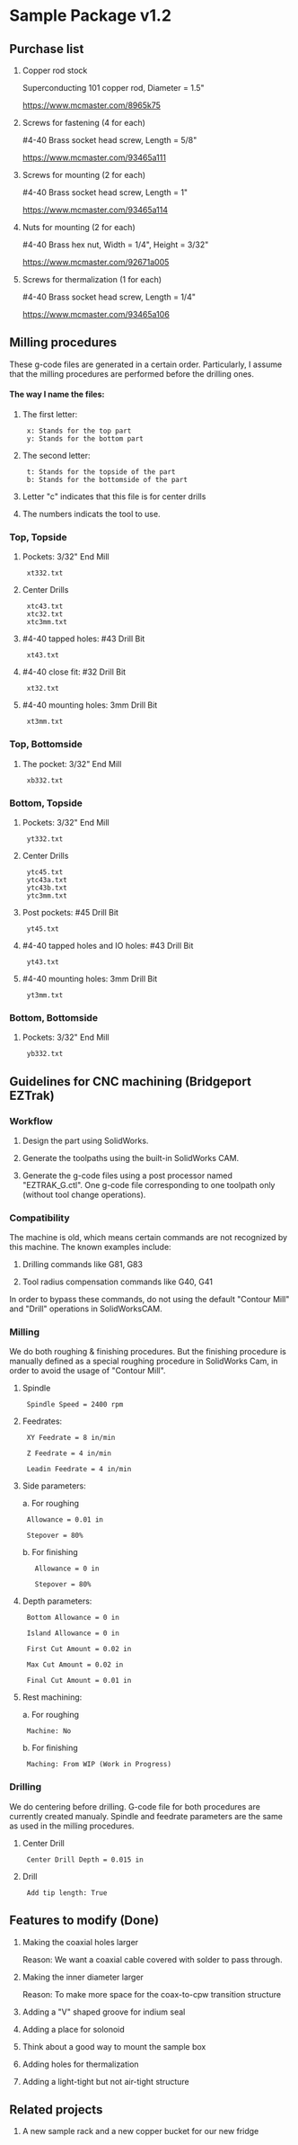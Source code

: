 # Sample Package v1.2

## Purchase list

1. Copper rod stock

    Superconducting 101 copper rod, Diameter = 1.5"

    https://www.mcmaster.com/8965k75

2. Screws for fastening (4 for each)

    #4-40 Brass socket head screw, Length = 5/8"

    https://www.mcmaster.com/93465a111

3. Screws for mounting (2 for each)

    #4-40 Brass socket head screw, Length = 1"

    https://www.mcmaster.com/93465a114

4. Nuts for mounting (2 for each)

    #4-40 Brass hex nut, Width = 1/4", Height = 3/32"

    https://www.mcmaster.com/92671a005

5. Screws for thermalization (1 for each)

    #4-40 Brass socket head screw, Length = 1/4"

    https://www.mcmaster.com/93465a106
    
## Milling procedures

These g-code files are generated in a certain order. Particularly, I assume that the milling procedures are performed before the drilling ones.

#### The way I name the files:

1. The first letter:

        x: Stands for the top part
        y: Stands for the bottom part
        
2. The second letter:

        t: Stands for the topside of the part
        b: Stands for the bottomside of the part
        
3. Letter "c" indicates that this file is for center drills

4. The numbers indicats the tool to use.

### Top, Topside

1. Pockets: 3/32" End Mill

        xt332.txt

2. Center Drills

        xtc43.txt
        xtc32.txt
        xtc3mm.txt
        
3. #4-40 tapped holes: #43 Drill Bit

        xt43.txt

4. #4-40 close fit: #32 Drill Bit

        xt32.txt

5. #4-40 mounting holes: 3mm Drill Bit

        xt3mm.txt
          
### Top, Bottomside

1. The pocket: 3/32" End Mill

        xb332.txt
        
### Bottom, Topside

1. Pockets: 3/32" End Mill

        yt332.txt

1. Center Drills

        ytc45.txt
        ytc43a.txt
        ytc43b.txt
        ytc3mm.txt

2. Post pockets: #45 Drill Bit

        yt45.txt
        
3. #4-40 tapped holes and IO holes: #43 Drill Bit

        yt43.txt
        
4. #4-40 mounting holes: 3mm Drill Bit

        yt3mm.txt
        

        
### Bottom, Bottomside

1. Pockets: 3/32" End Mill

        yb332.txt

## Guidelines for CNC machining (Bridgeport EZTrak)

### Workflow
    
1. Design the part using SolidWorks.

2. Generate the toolpaths using the built-in SolidWorks CAM.

3. Generate the g-code files using a post processor named "EZTRAK_G.ctl". One g-code file corresponding to one toolpath only (without tool change operations).

### Compatibility

The machine is old, which means certain commands are not recognized by this machine. The known examples include:
  
1. Drilling commands like G81, G83

2. Tool radius compensation commands like G40, G41

In order to bypass these commands, do not using the default "Contour Mill" and "Drill" operations in SolidWorksCAM.

### Milling

We do both roughing & finishing procedures. But the finishing procedure is manually defined as a special roughing procedure in SolidWorks Cam, in order to avoid the usage of "Contour Mill".

1. Spindle

        Spindle Speed = 2400 rpm

2. Feedrates:

        XY Feedrate = 8 in/min
    
        Z Feedrate = 4 in/min
        
        Leadin Feedrate = 4 in/min
    
3. Side parameters:

    a. For roughing
    
        Allowance = 0.01 in
        
        Stepover = 80%
      
    b. For finishing
    
          Allowance = 0 in
        
          Stepover = 80%
      
4. Depth parameters:

        Bottom Allowance = 0 in
    
        Island Allowance = 0 in
    
        First Cut Amount = 0.02 in
    
        Max Cut Amount = 0.02 in
    
        Final Cut Amount = 0.01 in
        
5. Rest machining:

    a. For roughing
    
        Machine: No
        
    b. For finishing
    
        Maching: From WIP (Work in Progress)
        
### Drilling

We do centering before drilling. G-code file for both procedures are currently created manualy. Spindle and feedrate parameters are the same as used in the milling procedures.

1. Center Drill

        Center Drill Depth = 0.015 in

2. Drill

        Add tip length: True

## Features to modify (Done)

1. Making the coaxial holes larger

    Reason: We want a coaxial cable covered with solder to pass through.

2. Making the inner diameter larger

    Reason: To make more space for the coax-to-cpw transition structure

3. Adding a "V" shaped groove for indium seal
3. Adding a place for solonoid
4. Think about a good way to mount the sample box
5. Adding holes for thermalization
6. Adding a light-tight but not air-tight structure

## Related projects

1. A new sample rack and a new copper bucket for our new fridge
